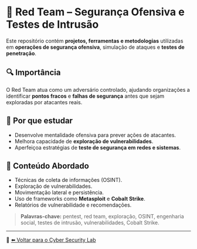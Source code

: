 # 🚨 Red Team – Segurança Ofensiva e Testes de Intrusão

Este repositório contém **projetos, ferramentas e metodologias** utilizadas em **operações de segurança ofensiva**, simulação de ataques e **testes de penetração**.

## 🔍 Importância
O Red Team atua como um adversário controlado, ajudando organizações a identificar **pontos fracos** e **falhas de segurança** antes que sejam exploradas por atacantes reais.

## 🎯 Por que estudar
- Desenvolve mentalidade ofensiva para prever ações de atacantes.  
- Melhora capacidade de **exploração de vulnerabilidades**.  
- Aperfeiçoa estratégias de **teste de segurança em redes e sistemas**.  

## 📌 Conteúdo Abordado
- Técnicas de coleta de informações (OSINT).
- Exploração de vulnerabilidades.
- Movimentação lateral e persistência.
- Uso de frameworks como **Metasploit** e **Cobalt Strike**.
- Relatórios de vulnerabilidade e recomendações.

> **Palavras-chave:** pentest, red team, exploração, OSINT, engenharia social, testes de intrusão, vulnerabilidades, Cobalt Strike.

---

🔗 [⬅️ Voltar para o Cyber Security Lab](https://github.com/DarwinSecc/cyber-security-lab)
